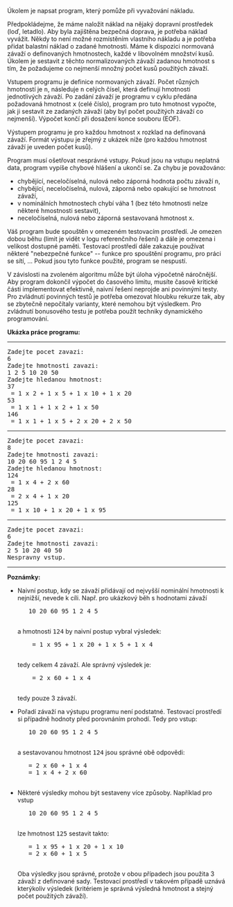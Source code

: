 Úkolem je napsat program, který pomůže při vyvažování nákladu.

Předpokládejme, že máme naložit náklad na nějaký dopravní prostředek (loď, letadlo). Aby byla zajištěna bezpečná doprava, je potřeba náklad vyvážit. Někdy to není možné rozmístěním vlastního nákladu a je potřeba přidat balastní náklad o zadané hmotnosti. Máme k dispozici normovaná závaží o definovaných hmotnostech, každé v libovolném množství kusů. Úkolem je sestavit z těchto normalizovaných závaží zadanou hmotnost s tím, že požadujeme co nejmenší množný počet kusů použitých závaží.

Vstupem programu je definice normovaných závaží. Počet různých hmotností je <tt>n</tt>, následuje <tt>n</tt> celých čísel, která definují hmotnosti jednotlivých závaží. Po zadání závaží je programu v cyklu předána požadovaná hmotnost <tt>x</tt> (celé číslo), program pro tuto hmotnost vypočte, jak ji sestavit ze zadaných závaží (aby byl počet použitých závaží co nejmenší). Výpočet končí při dosažení konce souboru (EOF).

Výstupem programu je pro každou hmotnost <tt>x</tt> rozklad na definovaná závaží. Formát výstupu je zřejmý z ukázek níže (pro každou hmotnost závaží je uveden počet kusů).

Program musí ošetřovat nesprávné vstupy. Pokud jsou na vstupu neplatná data, program vypíše chybové hlášení a ukončí se. Za chybu je považováno:

*   chybějící, neceločíselná, nulová nebo záporná hodnota počtu závaží <tt>n</tt>,
*   chybějící, neceločíselná, nulová, záporná nebo opakující se hmotnost závaží,
*   v nominálních hmotnostech chybí váha 1 (bez této hmotnosti nelze některé hmostnosti sestavit),
*   neceločíselná, nulová nebo záporná sestavovaná hmotnost <tt>x</tt>.

Váš program bude spouštěn v omezeném testovacím prostředí. Je omezen dobou běhu (limit je vidět v logu referenčního řešení) a dále je omezena i velikost dostupné paměti. Testovací prostředí dále zakazuje používat některé "nebezpečné funkce" -- funkce pro spouštění programu, pro práci se sítí, ... Pokud jsou tyto funkce použité, program se nespustí.

V závislosti na zvoleném algoritmu může být úloha výpočetně náročnější. Aby program dokončil výpočet do časového limitu, musíte časově kritické části implementovat efektivně, naivní řešení neprojde ani povinnými testy. Pro zvládnutí povinných testů je potřeba omezovat hloubku rekurze tak, aby se zbytečně nepočítaly varianty, které nemohou být výsledkem. Pro zvládnutí bonusového testu je potřeba použít techniky dynamického programování.

**Ukázka práce programu:**

* * *

<pre>Zadejte pocet zavazi:
6
Zadejte hmotnosti zavazi:
1 2 5 10 20 50
Zadejte hledanou hmotnost:
37
 = 1 x 2 + 1 x 5 + 1 x 10 + 1 x 20
53
 = 1 x 1 + 1 x 2 + 1 x 50
146
 = 1 x 1 + 1 x 5 + 2 x 20 + 2 x 50
</pre>

* * *

<pre>Zadejte pocet zavazi:
8
Zadejte hmotnosti zavazi:
10 20 60 95 1 2 4 5
Zadejte hledanou hmotnost:
124
 = 1 x 4 + 2 x 60
28
 = 2 x 4 + 1 x 20
125
 = 1 x 10 + 1 x 20 + 1 x 95
</pre>

* * *

<pre>Zadejte pocet zavazi:
6
Zadejte hmotnosti zavazi:
2 5 10 20 40 50
Nespravny vstup.
</pre>

* * *

**Poznámky:**  

*   Naivní postup, kdy se závaží přidávají od nejvyšší nominální hmotnosti k nejnižší, nevede k cíli. Např. pro ukázkový běh s hodnotami závaží

    <pre>   10 20 60 95 1 2 4 5
     </pre>

    a hmotnosti <tt>124</tt> by naivní postup vybral výsledek:

    <pre>    = 1 x 95 + 1 x 20 + 1 x 5 + 1 x 4
     </pre>

    tedy celkem 4 závaží. Ale správný výsledek je:

    <pre>    = 2 x 60 + 1 x 4
     </pre>

    tedy pouze 3 závaží.
*   Pořadí závaží na výstupu programu není podstatné. Testovací prostředí si případně hodnoty před porovnáním prohodí. Tedy pro vstup:

    <pre>   10 20 60 95 1 2 4 5
     </pre>

    a sestavovanou hmotnost <tt>124</tt> jsou správné obě odpovědi:

    <pre>   = 2 x 60 + 1 x 4
       = 1 x 4 + 2 x 60
     </pre>

*   Některé výsledky mohou být sestaveny více způsoby. Například pro vstup

    <pre>   10 20 60 95 1 2 4 5
     </pre>

    lze hmotnost <tt>125</tt> sestavit takto:

    <pre>   = 1 x 95 + 1 x 20 + 1 x 10
       = 2 x 60 + 1 x 5
     </pre>

    Oba výsledky jsou správné, protože v obou případech jsou použita 3 závaží z definované sady. Testovací prostředí v takovém případě uznává kterýkoliv výsledek (kritériem je správná výsledná hmotnost a stejný počet použitých závaží).

